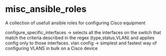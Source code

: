 # misc_ansible_roles
A collection of usefull ansible roles for configuring Cisco equipment

configure_specific_interfaces -> selects all the interfaces on the switch that match the criteria described in the regex (type,status,VLAN) and applies config only to those interfaces. 
vlan config -> simplest and fastest way of configuring VLANS in bulk on a Cisco device
